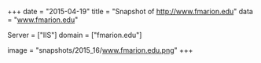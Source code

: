 
+++
date = "2015-04-19"
title = "Snapshot of http://www.fmarion.edu"
data = "www.fmarion.edu"

Server = ["IIS"]
domain = ["fmarion.edu"]

  image = "snapshots/2015_16/www.fmarion.edu.png"
+++
#
